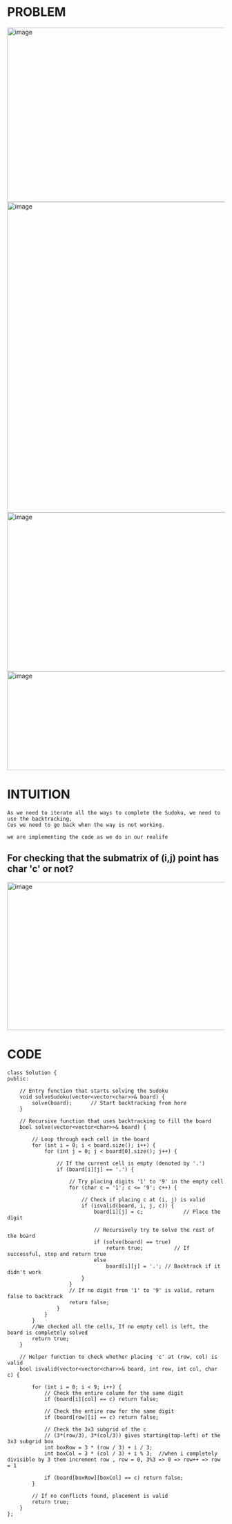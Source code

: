 # PROBLEM
<img width="926" height="404" alt="image" src="https://github.com/user-attachments/assets/2ee4e1e7-0f5c-4cee-a919-66233c2876dd" />
<img width="1112" height="719" alt="image" src="https://github.com/user-attachments/assets/e30dd90c-fb98-4564-951d-bc9b7569f95d" />
<img width="997" height="368" alt="image" src="https://github.com/user-attachments/assets/fe779015-319f-4191-a686-db11cdf2499b" />
<img width="989" height="229" alt="image" src="https://github.com/user-attachments/assets/ab52d008-2c70-41d0-a5a5-a9e9139af761" />


# INTUITION

```
As we need to iterate all the ways to complete the Sudoku, we need to use the backtracking,
Cus we need to go back when the way is not working.

we are implementing the code as we do in our realife  
```

## For checking that the submatrix of (i,j) point has char 'c' or not?
<img width="694" height="343" alt="image" src="https://github.com/user-attachments/assets/13ac9ad8-40af-4c77-b2d3-bba23969ec4e" />


# CODE
```
class Solution {
public:

    // Entry function that starts solving the Sudoku
    void solveSudoku(vector<vector<char>>& board) {
        solve(board);      // Start backtracking from here
    }

    // Recursive function that uses backtracking to fill the board
    bool solve(vector<vector<char>>& board) {

        // Loop through each cell in the board
        for (int i = 0; i < board.size(); i++) {
            for (int j = 0; j < board[0].size(); j++) {

                // If the current cell is empty (denoted by '.')
                if (board[i][j] == '.') {

                    // Try placing digits '1' to '9' in the empty cell
                    for (char c = '1'; c <= '9'; c++) {

                        // Check if placing c at (i, j) is valid
                        if (isvalid(board, i, j, c)) {
                            board[i][j] = c;             // Place the digit

                            // Recursively try to solve the rest of the board
                            if (solve(board) == true)
                                return true;          // If successful, stop and return true
                            else
                                board[i][j] = '.'; // Backtrack if it didn't work
                        }
                    }
                    // If no digit from '1' to '9' is valid, return false to backtrack
                    return false;
                }
            }
        }
        //We checked all the cells, If no empty cell is left, the board is completely solved
        return true;
    }

    // Helper function to check whether placing 'c' at (row, col) is valid
    bool isvalid(vector<vector<char>>& board, int row, int col, char c) {

        for (int i = 0; i < 9; i++) {
            // Check the entire column for the same digit
            if (board[i][col] == c) return false;

            // Check the entire row for the same digit
            if (board[row][i] == c) return false;

            // Check the 3x3 subgrid of the c 
            // (3*(row/3), 3*(col/3)) gives starting(top-left) of the 3x3 subgrid box
            int boxRow = 3 * (row / 3) + i / 3;
            int boxCol = 3 * (col / 3) + i % 3;  //when i completely divisible by 3 them increment row , row = 0, 3%3 => 0 => row++ => row = 1

            if (board[boxRow][boxCol] == c) return false;
        }

        // If no conflicts found, placement is valid
        return true;
    }
};

```

